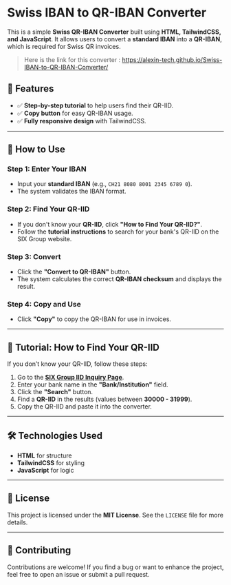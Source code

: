 # Swiss IBAN to QR-IBAN Converter

This is a simple **Swiss QR-IBAN Converter** built using **HTML, TailwindCSS, and JavaScript**. It allows users to convert a **standard IBAN** into a **QR-IBAN**, which is required for Swiss QR invoices.

> Here is the link for this converter :
> https://alexin-tech.github.io/Swiss-IBAN-to-QR-IBAN-Converter/

## 🚀 Features
- ✅ **Step-by-step tutorial** to help users find their QR-IID.
- ✅ **Copy button** for easy QR-IBAN usage.
- ✅ **Fully responsive design** with TailwindCSS.

---

## 📌 How to Use

### **Step 1: Enter Your IBAN**
- Input your **standard IBAN** (e.g., `CH21 8080 8001 2345 6789 0`).
- The system validates the IBAN format.

### **Step 2: Find Your QR-IID**
- If you don't know your **QR-IID**, click **"How to Find Your QR-IID?"**.
- Follow the **tutorial instructions** to search for your bank's QR-IID on the SIX Group website.

### **Step 3: Convert**
- Click the **"Convert to QR-IBAN"** button.
- The system calculates the correct **QR-IBAN checksum** and displays the result.

### **Step 4: Copy and Use**
- Click **"Copy"** to copy the QR-IBAN for use in invoices.

---

## 📖 Tutorial: How to Find Your QR-IID
If you don’t know your QR-IID, follow these steps:

1. Go to the **[SIX Group IID Inquiry Page](https://www.six-group.com/en/products-services/banking-services/interbank-clearing/online-services/inquiry-iid.html)**.
2. Enter your bank name in the **"Bank/Institution"** field.
3. Click the **"Search"** button.
4. Find a **QR-IID** in the results (values between **30000 - 31999**).
5. Copy the QR-IID and paste it into the converter.

---

## 🛠️ Technologies Used
- **HTML** for structure
- **TailwindCSS** for styling
- **JavaScript** for logic

---

## 📜 License
This project is licensed under the **MIT License**. See the `LICENSE` file for more details.

---

## 🤝 Contributing
Contributions are welcome! If you find a bug or want to enhance the project, feel free to open an issue or submit a pull request.
